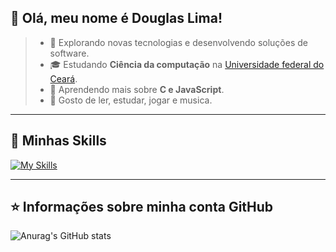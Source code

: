 ## 🔖 Olá, meu nome é Douglas Lima!

> - 🤔 Explorando novas tecnologias e desenvolvendo soluções de software.
> - 🎓 Estudando **Ciência da computação** na <a href="https://www.ufc.br">Universidade federal do Ceará</a>.
> - 🌱 Aprendendo mais sobre **C e JavaScript**.
> - 💬 Gosto de ler, estudar, jogar e musica.

---

## 🚀 Minhas Skills

[![My Skills](https://skillicons.dev/icons?i=js,html,css,python,figma)](https://skillicons.dev)

---

## ⭐ Informações sobre minha conta GitHub

![Anurag's GitHub stats](https://github-readme-stats.vercel.app/api?username=douglas-jpg&show_icons=true&theme=onedark)

